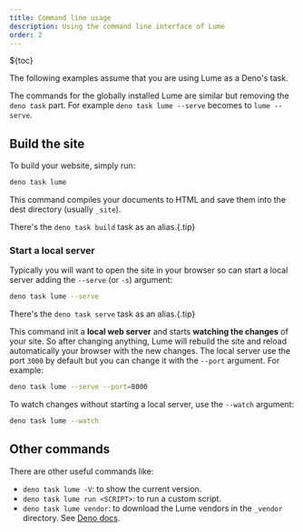 ```yaml
---
title: Command line usage
description: Using the command line interface of Lume
order: 2
---
```


${toc}

The following examples assume that you are using Lume as a Deno's task.

The commands for the globally installed Lume are similar but removing the
`deno task` part. For example `deno task lume --serve` becomes to
`lume --serve`.

## Build the site

To build your website, simply run:

```sh
deno task lume
```

This command compiles your documents to HTML and save them into the dest
directory (usually `_site`).

There's the `deno task build` task as an alias.{.tip}

### Start a local server

Typically you will want to open the site in your browser so can start a local
server adding the `--serve` (or `-s`) argument:

```sh
deno task lume --serve
```

There's the `deno task serve` task as an alias.{.tip}

This command init a **local web server** and starts **watching the changes** of
your site. So after changing anything, Lume will rebuild the site and reload
automatically your browser with the new changes. The local server use the port
`3000` by default but you can change it with the `--port` argument. For example:

```sh
deno task lume --serve --port=8000
```

To watch changes without starting a local server, use the `--watch` argument:

```sh
deno task lume --watch
```

## Other commands

There are other useful commands like:

- `deno task lume -V`: to show the current version.
- `deno task lume run <SCRIPT>`: to run a custom script.
- `deno task lume vendor`: to download the Lume vendors in the `_vendor`
  directory. See [Deno docs](https://deno.land/manual/tools/vendor).

